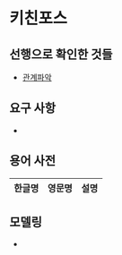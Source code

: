 # 키친포스

## 선행으로 확인한 것들
- [관계파악](https://github.com/pasudo123/ddd-strategic-design/blob/master/Step1-check.md)

## 요구 사항

- 

## 용어 사전

| 한글명 | 영문명 | 설명 |
| --- | --- | --- |

## 모델링

- 

